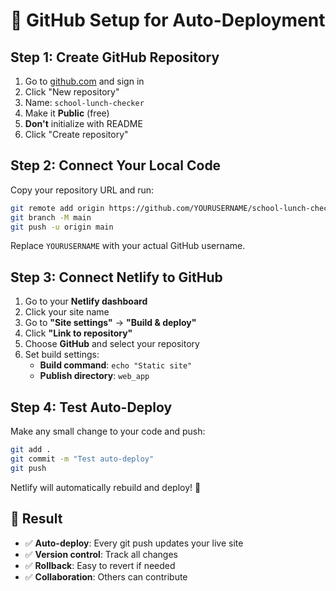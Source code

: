 # 🔗 GitHub Setup for Auto-Deployment

## Step 1: Create GitHub Repository
1. Go to [github.com](https://github.com) and sign in
2. Click "New repository"
3. Name: `school-lunch-checker`
4. Make it **Public** (free)
5. **Don't** initialize with README
6. Click "Create repository"

## Step 2: Connect Your Local Code
Copy your repository URL and run:

```bash
git remote add origin https://github.com/YOURUSERNAME/school-lunch-checker.git
git branch -M main
git push -u origin main
```

Replace `YOURUSERNAME` with your actual GitHub username.

## Step 3: Connect Netlify to GitHub
1. Go to your **Netlify dashboard**
2. Click your site name
3. Go to **"Site settings"** → **"Build & deploy"**
4. Click **"Link to repository"**
5. Choose **GitHub** and select your repository
6. Set build settings:
   - **Build command**: `echo "Static site"`
   - **Publish directory**: `web_app`

## Step 4: Test Auto-Deploy
Make any small change to your code and push:
```bash
git add .
git commit -m "Test auto-deploy"
git push
```

Netlify will automatically rebuild and deploy! 🚀

## 🎉 Result
- ✅ **Auto-deploy**: Every git push updates your live site
- ✅ **Version control**: Track all changes
- ✅ **Rollback**: Easy to revert if needed
- ✅ **Collaboration**: Others can contribute
